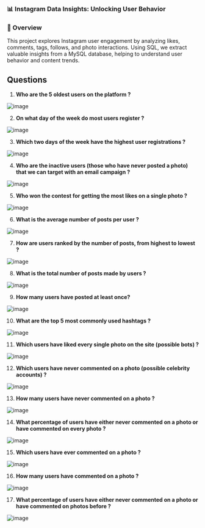 ### 📊 Instagram Data Insights: Unlocking User Behavior

###  🚀 Overview
This project explores Instagram user engagement by analyzing likes, comments, tags, follows, and photo interactions. Using SQL, we extract valuable insights from a MySQL database, helping to understand user behavior and content trends.

## Questions
1. **Who are the 5 oldest users on the platform ?**
   
![image](https://github.com/user-attachments/assets/eac882c1-16f1-4138-8e93-e1d16e75e63a)


2. **On what day of the week do most users register ?**

![image](https://github.com/user-attachments/assets/e66491a1-2315-4ecf-84f9-f686338fc172)

3. **Which two days of the week have the highest user registrations ?**
   
![image](https://github.com/user-attachments/assets/83b4bc56-868e-42d4-9280-f9b12abd472f)


4. **Who are the inactive users (those who have never posted a photo) that we can target with an email campaign ?**

![image](https://github.com/user-attachments/assets/808ab058-a038-4f17-a841-90b7c1f48da3)


5. **Who won the contest for getting the most likes on a single photo ?**
   
![image](https://github.com/user-attachments/assets/9d33671c-5b56-4ee8-8882-231ed30e00b3)


6. **What is the average number of posts per user ?**

![image](https://github.com/user-attachments/assets/d5ee48c1-8613-46a8-ac93-18220220d3b8)


7. **How are users ranked by the number of posts, from highest to lowest ?**

![image](https://github.com/user-attachments/assets/60ab2f89-d8a4-4770-9904-5d786af0bf7b)


8. **What is the total number of posts made by users ?**
   
![image](https://github.com/user-attachments/assets/84852961-9ec4-4238-9aab-6149c4417363)


9. **How many users have posted at least once?**
    
![image](https://github.com/user-attachments/assets/08001f9a-6968-4efe-8486-f50b12d02c8a)


10. **What are the top 5 most commonly used hashtags ?**
    
![image](https://github.com/user-attachments/assets/23352a5d-f2b9-4e52-876a-a810d19f3cca)


11. **Which users have liked every single photo on the site (possible bots) ?**
    
![image](https://github.com/user-attachments/assets/b8e517b9-d381-4dd9-be1b-de172adac6a7)

12. **Which users have never commented on a photo (possible celebrity accounts) ?**

![image](https://github.com/user-attachments/assets/7816b61a-5526-413b-9843-d3fe00495645)


13. **How many users have never commented on a photo ?**
    
![image](https://github.com/user-attachments/assets/ffd4cf2e-7b3d-4379-8868-7d4febaaefdb)


14. **What percentage of users have either never commented on a photo or have commented on every photo ?**

![image](https://github.com/user-attachments/assets/8617c2d1-d913-4c12-804f-a5df8f5de5ef)

15. **Which users have ever commented on a photo ?**
    
![image](https://github.com/user-attachments/assets/e4c70059-5ef9-4f48-a1a4-ff07192b9099)


16. **How many users have commented on a photo ?**
    
![image](https://github.com/user-attachments/assets/21b873b7-e836-4dfc-9db2-8718a17785fa)

17. **What percentage of users have either never commented on a photo or have commented on photos before ?**
    
![image](https://github.com/user-attachments/assets/d555d707-1060-431a-bf75-2a21a33ae990)

